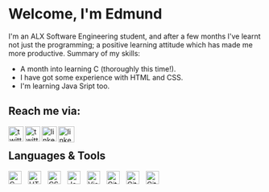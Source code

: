 # Welcome, I'm Edmund


I'm an ALX Software Engineering student, and after a few months I've learnt not just the programming; a positive learning attitude which has made me more productive.
Summary of my skills: 
- A month into learning C (thoroughly this time!). 
- I have got some experience with HTML and CSS.
- I'm learning Java Sript too.

## Reach me via:

[<img alt="twitter profile" align="left" height="30px" width="30px" src="https://cdn.jsdelivr.net/npm/simple-icons@v7/icons/twitter.svg" />](https://twitter.com/edsegofvr#gh-light-mode-only)
[<img alt="twitter profile" align="left" height="30px" width="30px" src="https://cdn.jsdelivr.net/gh/devicons/devicon/icons/twitter/twitter-original.svg" />](https://twitter.com/edsegofvr#gh-dark-mode-only)
&nbsp;&nbsp;
[<img alt="linkedin profile" align="left" height="30px" width="30px" src="https://cdn.jsdelivr.net/npm/simple-icons@v7/icons/linkedin.svg" />](https://linkedin.com/in/edmund-sagoe#gh-light-mode-only)
[<img alt="linkedin profile" align="left" height="32px" width="32px" src="https://cdn.jsdelivr.net/gh/devicons/devicon/icons/linkedin/linkedin-original.svg" />](https://linkedin.com/in/edmund-sagoe#gh-dark-mode-only)


## Languages & Tools

<img align="left" alt="C Programming" width="26px" src="https://cdn.jsdelivr.net/gh/devicons/devicon/icons/c/c-original.svg" style="padding-right:10px;" />
<img align="left" alt="HTML5" width="26px" src="https://cdn.jsdelivr.net/gh/devicons/devicon/icons/html5/html5-original.svg" style="padding-right:10px;" />
<img align="left" alt="CSS" width="26px" src="https://cdn.jsdelivr.net/gh/devicons/devicon/icons/css3/css3-original.svg" style="padding-right:10px;" />
<img align="left" alt="JavaScript" width="26px" src="https://cdn.jsdelivr.net/gh/devicons/devicon/icons/javascript/javascript-original.svg" style="padding-right:10px;" />
<img align="left" alt="Visual Studio Code" width="26px" src="https://cdn.jsdelivr.net/gh/devicons/devicon/icons/vscode/vscode-original.svg" style="padding-right:10px;" />
<img align="left" alt="Git" width="26px" src="https://cdn.jsdelivr.net/gh/devicons/devicon/icons/git/git-original.svg" style="padding-right:10px;" />
<img align="left" alt="GitHub" width="26px" src="https://user-images.githubusercontent.com/3369400/139447912-e0f43f33-6d9f-45f8-be46-2df5bbc91289.png#gh-dark-mode-only" style="padding-right:10px;" />
<img align="left" alt="GitHub" width="26px" src="https://user-images.githubusercontent.com/3369400/139448065-39a229ba-4b06-434b-bc67-616e2ed80c8f.png#gh-light-mode-only" style="padding-right:10px;" />



[twitter]: https://twitter.com/edsegofvr
[linkedin]: https://linkedin.com/in/edmund-sagoe